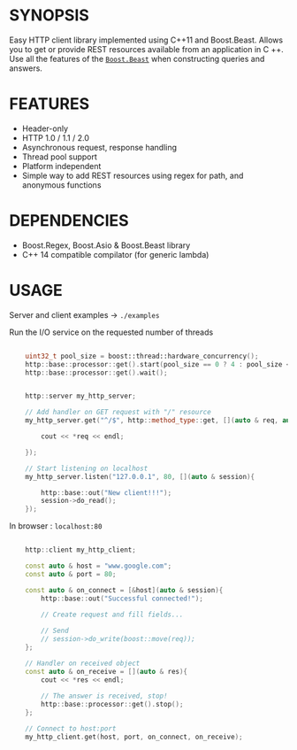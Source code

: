 # SYNOPSIS

Easy HTTP client library implemented using C++11 and Boost.Beast. Allows you to get or provide REST resources available from an application in C ++. Use all the features of the [`Boost.Beast`](https://www.boost.org/doc/libs/1_67_0/libs/beast/doc/html/index.html) when constructing queries and answers.

# FEATURES

* Header-only
* HTTP 1.0 / 1.1 / 2.0
* Asynchronous request, response handling
* Thread pool support
* Platform independent
* Simple way to add REST resources using regex for path, and anonymous functions

# DEPENDENCIES

* Boost.Regex, Boost.Asio & Boost.Beast library
* C++ 14 compatible compilator (for generic lambda)

# USAGE

Server and client examples -> `./examples`

Run the I/O service on the requested number of threads

```cpp

    uint32_t pool_size = boost::thread::hardware_concurrency();
    http::base::processor::get().start(pool_size == 0 ? 4 : pool_size << 1);
    http::base::processor::get().wait();

```

```cpp

    http::server my_http_server;

    // Add handler on GET request with "/" resource
    my_http_server.get("^/$", http::method_type::get, [](auto & req, auto & session){

        cout << *req << endl;

    });

    // Start listening on localhost
    my_http_server.listen("127.0.0.1", 80, [](auto & session){

        http::base::out("New client!!!");
        session->do_read();
    });

```

In browser : `localhost:80`

```cpp

    http::client my_http_client;

    const auto & host = "www.google.com";
    const auto & port = 80;

    const auto & on_connect = [&host](auto & session){
        http::base::out("Successful connected!");

        // Create request and fill fields...
        
        // Send 
        // session->do_write(boost::move(req));
    };

    // Handler on received object
    const auto & on_receive = [](auto & res){
        cout << *res << endl;
        
        // The answer is received, stop!
        http::base::processor::get().stop();
    };

    // Connect to host:port
    my_http_client.get(host, port, on_connect, on_receive);

```